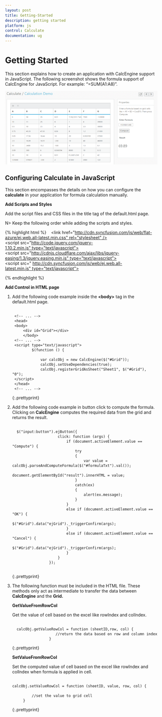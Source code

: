 ```yaml
---
layout: post
title: Getting-Started
description: getting started
platform: js
control: Calculate
documentation: ug
---
```


# Getting Started

This section explains how to create an application with CalcEngine support in JavaScript. The following screenshot shows the formula support of CalcEngine for JavaScript. For example: “=SUM(A1:A8)”.

![](/js/Calculate/Getting-Started_images/Getting-Started_img1.png)

## Configuring Calculate in JavaScript

This section encompasses the details on how you can configure the **calculate** in your application for formula calculation manually.

**Add Scripts and Styles**

Add the script files and CSS files in the title tag of the default.html page.

N>  Keep the following order while adding the scripts and styles.



{% highlight html %}
  
<link href="http://cdn.syncfusion.com/js/web/flat-azure/ej.web.all-latest.min.css" rel="stylesheet" />
<script src="http://code.jquery.com/jquery-1.10.2.min.js" type="text/javascript"> </script>
<script src="http://cdnjs.cloudflare.com/ajax/libs/jquery-easing/1.3/jquery.easing.min.js" type="text/javascript"> </script>
<script src=" http://cdn.syncfusion.com/js/web/ej.web.all-latest.min.js" type="text/javascript"></script>

{% endhighlight %}

**Add Control in HTML page**

1. Add the following code example inside the **&lt;body&gt;** tag in the default.html page.

   ~~~

	<!-- ... -->
	<head>
	<body>
		<div id="Grid"></div>
		</body>
	<!-- ... -->
	<script type="text/javascript">
			$(function () {

				var calcObj = new CalcEngine($("#Grid"));
				calcObj.setUseDependencies(true);
				calcObj.registerGridAsSheet("Sheet1", $("#Grid"), "0");
	</script>
	</head>
	<!-- ... -->

   ~~~
   {:.prettyprint}



2. Add the following code example in button click to compute the formula. Clicking on **CalcEngine** computes the required data from the grid and returns the result.

   ~~~

	 $("input:button").ejButton({
						click: function (args) {
							if (document.activeElement.value == "Compute") {
								try
								{
									var value = calcObj.parseAndComputeFormula($("#formulaTxt").val());
									document.getElementById("result").innerHTML = value;
								}
								catch(ex)
								{
									alert(ex.message);
								}
							}
							else if (document.activeElement.value == "OK") {
								$("#Grid").data("ejGrid")._triggerConfirm(args);
							}
							else if (document.activeElement.value == "Cancel") {
								$("#Grid").data("ejGrid")._triggerConfirm(args);
							}
						}
					});


   ~~~
   {:.prettyprint}

3. The following function must be included in the HTML file. These methods only act as intermediate to transfer the data between **CalcEngine** and the **Grid.**



   **GetValueFromRowCol**

   Get the value of cell based on the excel like rowIndex and colIndex.

   ~~~

	 calcObj.getValueRowCol = function (sheetID,row, col) {
					   //return the data based on row and column index
					}

   ~~~
   {:.prettyprint}




   **SetValueFromRowCol**

   Set the computed value of cell based on the excel like rowIndex and colIndex when formula is applied in cell.

   ~~~

   calcObj.setValueRowCol = function (sheetID, value, row, col) {

            //set the value to grid cell
        }

   ~~~
   {:.prettyprint}




